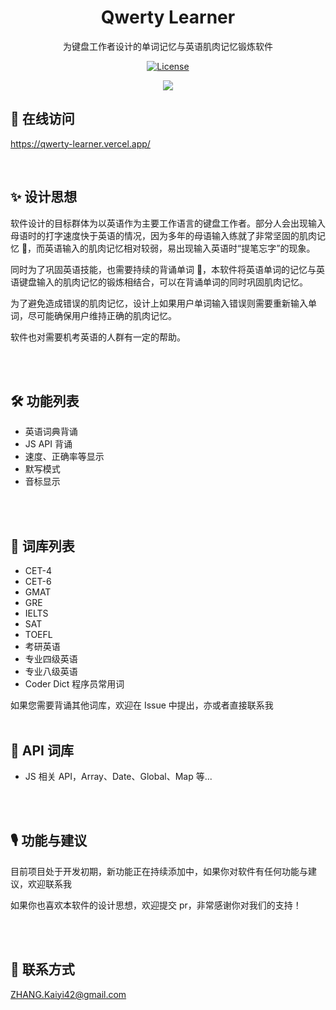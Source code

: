<h1 align="center">
  Qwerty Learner
</h1>

<p align="center">
  为键盘工作者设计的单词记忆与英语肌肉记忆锻炼软件
</p>

<p align="center">
  <a href="https://github.com/Kaiyiwing/qwerty-learner/blob/master/LICENSE"><img src="https://img.shields.io/npm/l/@headlessui/react.svg" alt="License"></a>
</p>

<div align=center>
<img  src="https://github.com/Kaiyiwing/qwerty-learner/blob/master/docs/Screenshot.png"/>
</div>

## 📸 在线访问

https://qwerty-learner.vercel.app/

<br />

## ✨ 设计思想

软件设计的目标群体为以英语作为主要工作语言的键盘工作者。部分人会出现输入母语时的打字速度快于英语的情况，因为多年的母语输入练就了非常坚固的肌肉记忆 💪，而英语输入的肌肉记忆相对较弱，易出现输入英语时“提笔忘字”的现象。

同时为了巩固英语技能，也需要持续的背诵单词 📕，本软件将英语单词的记忆与英语键盘输入的肌肉记忆的锻炼相结合，可以在背诵单词的同时巩固肌肉记忆。

为了避免造成错误的肌肉记忆，设计上如果用户单词输入错误则需要重新输入单词，尽可能确保用户维持正确的肌肉记忆。

软件也对需要机考英语的人群有一定的帮助。

<br />
<br />

## 🛠 功能列表

- 英语词典背诵
- JS API 背诵
- 速度、正确率等显示
- 默写模式
- 音标显示

<br />
<br />

## 📕 词库列表

- CET-4
- CET-6
- GMAT
- GRE
- IELTS
- SAT
- TOEFL
- 考研英语
- 专业四级英语
- 专业八级英语
- Coder Dict 程序员常用词

如果您需要背诵其他词库，欢迎在 Issue 中提出，亦或者直接联系我
<br />
<br />

## 📗 API 词库

- JS 相关 API，Array、Date、Global、Map 等...

<br />
<br />

## 🎙 功能与建议

目前项目处于开发初期，新功能正在持续添加中，如果你对软件有任何功能与建议，欢迎联系我

如果你也喜欢本软件的设计思想，欢迎提交 pr，非常感谢你对我们的支持！

<br />
<br />

## 📩 联系方式

ZHANG.Kaiyi42@gmail.com
